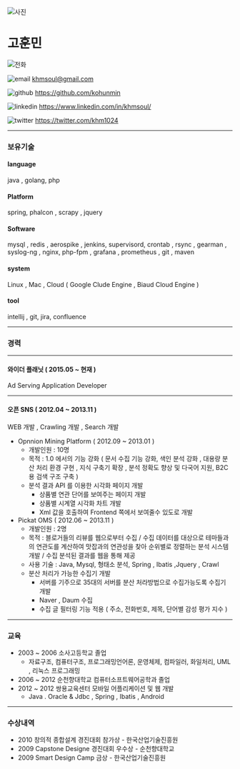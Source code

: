 ![사진](https://mblogthumb-phinf.pstatic.net/20160913_212/chandong83_1473777024430FaJVi_PNG/image_8384834711473777011081.png?type=w800)

# 고훈민

![전화](http://kohunmin.github.io/img/telephone.png)

![email](http://kohunmin.github.io/img/email.png) khmsoul@gmail.com

![github](http://kohunmin.github.io/img/github-logo.png) https://github.com/kohunmin

![linkedin](http://kohunmin.github.io/img/linkedin.png) https://www.linkedin.com/in/khmsoul/

![twitter](http://kohunmin.github.io/img/twitter.png) https://twitter.com/khm1024

***

### 보유기술
#### language
java , golang, php
#### Platform
spring, phalcon , scrapy , jquery
#### Software
mysql , redis , aerospike , jenkins,  supervisord, crontab , rsync , gearman , syslog-ng , nginx, php-fpm , grafana , prometheus , git , maven
#### system
Linux , Mac , Cloud ( Google Clude Engine , Biaud Cloud Engine )
#### tool
intellij , git, jira, confluence

***

### 경력
*** 
#### 와이더 플래닛 ( 2015.05 ~ 현재 )
Ad Serving Application Developer

***
#### 오픈 SNS ( 2012.04 ~ 2013.11 )
WEB  개발 , Crawling 개발 , Search 개발
* Opnnion Mining Platform ( 2012.09 ~ 2013.01 )
  * 개발인원 : 10명
  * 목적 : 1.0 에서의 기능 강화 ( 문서 수집 기능 강화, 색인 분석 강화 , 대용량 분산 처리 환경 구현 , 지식 구축기 확장 , 분석 정확도 향상 및 다국어 지원, B2C 용 검색 구조 구축 )
  * 분석 결과 API 를 이용한 시각화 페이지 개발
    * 상품별 연관 단어를 보여주는 페이지 개발
    * 상품별 시계열 시각화 차트 개발
    * Xml 값을 호출하여 Frontend 쪽에서 보여줄수 있도로 개발 
* Pickat OMS ( 2012.06 ~ 2013.11 )
  * 개발인원 : 2명
  * 목적 : 블로거들의 리뷰를 웹으로부터 수집 / 수집 데이터를 대상으로 테마들과의 연관도를 계산하여 맛잡과의 연관성을 찾아 순위별로 정렬하는 분석 시스템 개발 / 수집 분석된 결과를 웹을 통해 제공
  * 사용 기술 : Java, Mysql, 형태소 분석, Spring , Ibatis ,Jquery , Crawl
  * 분산 처리가 가능한 수집기 개발
    * 서버를 기주으로 35대의 서버를 분산 처라방법으로 수집가능도록 수집기 개발
    * Naver , Daum 수집
    * 수집 글 필터링 기능 적용 ( 주소, 전화번호, 제목, 단어별 감성 평가 지수 )


***

### 교육

* 2003 ~ 2006 소사고등학교 졸업
  * 자료구조, 컴퓨터구조, 프로그래밍언어론, 운영체제, 컴파일러, 화일처리, UML , 리눅스 프로그래밍
* 2006 ~ 2012 순천향대학교 컴퓨터소프트웨어공학과 졸업
* 2012 ~ 2012 쌍용교육센터 모바일 어플리케이션 및 웹 개발
  * Java . Oracle & Jdbc , Spring , Ibatis , Android


***

### 수상내역
* 2010 창의적 종합설계 경진대회 참가상 - 한국산업기술진흥원
* 2009 Capstone Designe 경진대회 우수상  - 순천향대학교
* 2009 Smart Design Camp 금상 - 한국산업기술진흥원
